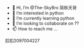 - 👋 Hi, I’m @The-SkyBro 简称天哥
- 👀 I’m interested in python
- 🌱 I’m currently learning python
- 💞️ I’m looking to collaborate on ??
- 📫 How to reach me ...

<!---
The-SkyBro/The-SkyBro is a ✨ special ✨ repository because its `README.md` (this file) appears on your GitHub profile.
You can click the Preview link to take a look at your changes.
--->
扣扣2097004227
